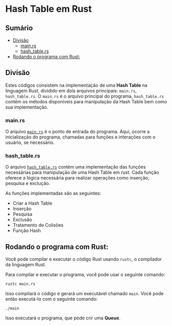 # Hash Table em Rust

## Sumário
- [Divisão]()
    - [main.rs](#mainrs)
    - [hash_table.rs](#hash_tablers)
- [Rodando o programa com Rust:](#rodando-o-programa-com-rust)

## Divisão

Estes códigos consistem na implementação de uma **Hash Table** na linguagem Rust, dividido em dois arquivos principais: `main.rs`, `hash_table.rs`. O `main.rs` é o arquivo principal do programa, `hash_table.rs` contém os métodos disponíveis para manipulação da Hash Table bem como sua implementação.


### main.rs 

O arquivo <a href="">`main.rs`</a> é o ponto de entrada do programa. Aqui, ocorre a inicialização do programa, chamadas para funções e interações com o usuário, se necessário. 

### hash_table.rs

O arquivo <a href="">`hash_table.rs`</a> contém uma implementação das funções necessárias para manipulação de uma Hash Table em rust. Cada função oferece a lógica necessária para realizar operações como inserção, pesquisa e exclução.

As funções implementadas são as seguintes:

- Criar a Hash Table
- Inserção
- Pesquisa
- Exclusão
- Tratamento de Colisões
- Função Hash

## Rodando o programa com Rust:

Você pode compilar e executar o código Rust usando `rustc`, o compilador da linguagem Rust. 

Para compilar e executar o programa, você pode usar o seguinte comando:

```
rustc main.rs
```

Isso compilará o código e gerará um executável chamado `main`. Você pode então executá-lo com o seguinte comando:

```
./main
```

Isso executará o programa, que pode crir uma **Queue**.
